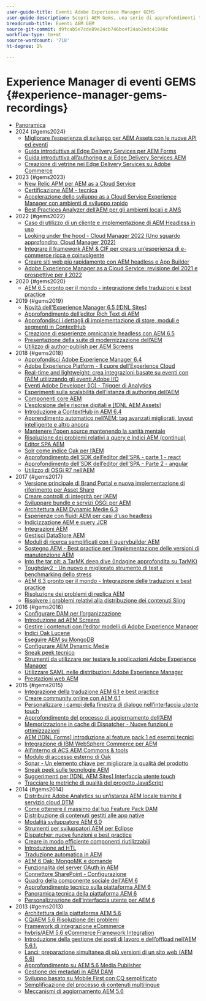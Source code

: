 ```yaml
---
user-guide-title: Eventi Adobe Experience Manager GEMS
user-guide-description: Scopri AEM Gems, una serie di approfondimenti tecnici proposti da esperti Adobe Experience Manager.
breadcrumb-title: Eventi AEM GEM
source-git-commit: d9fcab5e7cde89e24cb746bc4f24ab2edc41848c
workflow-type: tm+mt
source-wordcount: '718'
ht-degree: 1%

---
```



# Experience Manager di eventi GEMS {#experience-manager-gems-recordings}

+ [Panoramica](overview.md)
+ 2024 {#gems2024}
   + [Migliorare l’esperienza di sviluppo per AEM Assets con le nuove API ed eventi](gems2024/improving-dev-experience-for-aem-assets-with-new-apis-and-events.md)
   + [Guida introduttiva ai Edge Delivery Services per AEM Forms](gems2024/edge-delivery-for-aem-forms.md)
   + [Guida introduttiva all’authoring e ai Edge Delivery Services AEM](/help/experience-manager-gems/gems2024/aem-authoring-and-edge-delivery.md)
   + [Creazione di vetrine nei Edge Delivery Services su Adobe Commerce](/help/experience-manager-gems/gems2024/storefronts-on-edge-delivery-with-adobe-commerce.md)
+ 2023 {#gems2023}
   + [New Relic APM per AEM as a Cloud Service](gems2023/newrelic-apm-for-aem-cloud-service.md)
   + [Certificazione AEM - tecnica](gems2023/aem-certification-technical.md)
   + [Accelerazione dello sviluppo as a Cloud Service Experience Manager con ambienti di sviluppo rapido](/help/experience-manager-gems/gems2023/rapid-development-environments.md)
   + [Best Practices Analyzer dell’AEM per gli ambienti locali e AMS](gems2023/aem-best-practices-analyzer.md)
+ 2022 {#gems2022}
   + [Caso di utilizzo di un cliente e implementazione di AEM Headless in uso](gems2022/customer-use-case-and-implementation-of-aem-headless-in-use.md)
   + [Looking under the hood - Cloud Manager 2022 (Uno sguardo approfondito: Cloud Manager 2022)](gems2022/looking-under-the-hood-cloud-manager-2022.md)
   + [Integrare il framework AEM &amp; CIF per creare un’esperienza di e-commerce ricca e coinvolgente](gems2022/aem-and-cif-framework-integration.md)
   + [Creare siti web più rapidamente con AEM headless e App Builder](gems2022/build-sites-faster-with-headless-and-appbuilder.md)
   + [Adobe Experience Manager as a Cloud Service: revisione del 2021 e prospettive per il 2022](gems2022/aemcloudservice-2021-review-and-outlook.md)
+ 2020 {#gems2020}
   + [AEM 6.5 pronto per il mondo - integrazione delle traduzioni e best practice](gems2020/aem65-readyfortheworld-translationintegration-bestpractices.md)
+ 2019 {#gems2019}
   + [Novità dell&#39;Experience Manager 6.5 [!DNL Sites]](gems2019/adobe-experience-manager-6-5-sites-whats-new.md)
   + [Approfondimento dell’editor Rich Text di AEM](gems2019/aem-rich-text-editor-rte-deep-dive1.md)
   + [Approfondisci i dettagli di implementazione di store, moduli e segmenti in ContextHub](gems2019/contexthub-deep-dive.md)
   + [Creazione di esperienze omnicanale headless con AEM 6.5](gems2019/creating-headless-omnichannel-experiences-with-aem-65.md)
   + [Presentazione della suite di modernizzazione dell’AEM](gems2019/introducing-the-aem-modernization-suite.md)
   + [Utilizzo di author-publish per AEM Screens](gems2019/leveraging-author-publish-for-aem-screens.md)
+ 2018 {#gems2018}
   + [Approfondisci Adobe Experience Manager 6.4](gems2018/aem-6-4-technical-sneak-peek.md)
   + [Adobe Experience Platform - Il cuore dell’Experience Cloud](gems2018/aem-acp.md)
   + [Real-time and lightweight: crea integrazioni basate su eventi con l’AEM utilizzando gli eventi Adobe I/O](gems2018/aem-adobe-io.md)
   + [Eventi Adobe Developer (IO) - Trigger di Analytics](gems2018/aem-analytics-triggers.md)
   + [Esperimenti sulla scalabilità dell’istanza di authoring dell’AEM](gems2018/aem-author-scalability1.md)
   + [Componenti core AEM](gems2018/aem-core-components.md)
   + [L’esplosione delle risorse digitali e [!DNL AEM Assets]](gems2018/aem-digital-asset-explosion.md)
   + [Introduzione a ContextHub in AEM 6.4](gems2018/aem-intro-to-contexthub.md)
   + [Apprendimento automatico nell’AEM: tag avanzati migliorati, layout intelligente e altro ancora](gems2018/aem-machine-learning.md)
   + [Mantenere l&#39;open source mantenendo la sanità mentale](gems2018/aem-maintaining-open-source.md)
   + [Risoluzione dei problemi relativi a query e indici AEM (continua)](gems2018/aem-query-and-index-troubleshooting2.md)
   + [Editor SPA AEM](gems2018/aem-spa-editor.md)
   + [Solr come indice Oak per l’AEM](gems2018/solr-as-an-oak-index-for-aem.md)
   + [Approfondimento dell’SDK dell’editor dell’SPA - parte 1 - react](gems2018/spa-editor-sdk-deep-dive-react.md)
   + [Approfondimento dell’SDK dell’editor dell’SPA - Parte 2 - angular](gems2018/spa-editor-sdk-deep-dive-angular.md)
   + [Utilizzo di OSGi R7 nell’AEM](gems2018/using-osgi-r7-in-aem.md)
+ 2017 {#gems2017}
   + [Versione principale di Brand Portal e nuova implementazione di riferimento per Asset Share](gems2017/aem-brand-portal.md)
   + [Creare controlli di integrità per l’AEM](gems2017/aem-building-health-checks-for-aem.md)
   + [Sviluppare bundle e servizi OSGi per AEM](gems2017/aem-developing-osgi-bundles-services-for-aem.md)
   + [Architettura AEM Dynamic Medie 6.3](gems2017/aem-dynamic-media-architecture.md)
   + [Esperienze con fluidi AEM per casi d’uso headless](gems2017/aem-headless-usecases.md)
   + [Indicizzazione AEM e query JCR](gems2017/aem-indexing-jcr-query.md)
   + [Integrazioni AEM](gems2017/aem-integrations.md)
   + [Gestisci DataStore AEM](gems2017/aem-managing-aem-datastore.md)
   + [Moduli di ricerca semplificati con il querybuilder AEM](gems2017/aem-search-forms-using-querybuilder.md)
   + [Sostegno AEM - Best practice per l’implementazione delle versioni di manutenzione AEM](gems2017/aem-sustenance-best-practices-deploying-maintenance-releases.md)
   + [Into the tar pit: a TarMK deep dive (Indagine approfondita su TarMK)](gems2017/aem-tarmk-deepdive.md)
   + [Toughday2 - Un nuovo e migliorato strumento di test e benchmarking dello stress](gems2017/aem-toughday2-stress-testing-benchmarking-tool.md)
   + [AEM 6.3 pronto per il mondo - Integrazione delle traduzioni e best practice](gems2017/aem-translation-best-practices.md)
   + [Risoluzione dei problemi di replica AEM](gems2017/aem-troubleshooting-aem-replication.md)
   + [Risolvere i problemi relativi alla distribuzione dei contenuti Sling](gems2017/aem-troubleshooting-sling.md)
+ 2016 {#gems2016}
   + [Configurare DAM per l’organizzazione](gems2016/aem-configuring-dam-for-enterprise.md)
   + [Introduzione ad AEM Screens](gems2016/aem-introduction-to-aem-screens.md)
   + [Gestire i contenuti con l’editor modelli di Adobe Experience Manager](gems2016/aem-managing-content-with-template-editor.md)
   + [Indici Oak Lucene](gems2016/aem-oak-lucene-indexes.md)
   + [Eseguire AEM su MongoDB](gems2016/aem-running-aem-on-mongodb.md)
   + [Configurare AEM Dynamic Medie](gems2016/aem-setup-and-configure-aem-dynamic-media.md)
   + [Sneak peek tecnico](gems2016/aem-technical-sneak-peek.md)
   + [Strumenti da utilizzare per testare le applicazioni Adobe Experience Manager](gems2016/aem-testing-tools-for-aem-apps.md)
   + [Utilizzare SAML nelle distribuzioni Adobe Experience Manager](gems2016/aem-utilizing-saml-in-aem-deployments.md)
   + [Prestazioni web AEM](gems2016/aem-web-performance.md)
+ 2015 {#gems2015}
   + [Integrazione della traduzione AEM 6.1 e best practice](gems2015/aem-6-1-translation-integration-and-best-practices.md)
   + [Creare community online con AEM 6.1](gems2015/aem-creating-online-communities-with-aem-6-1.md)
   + [Personalizzare i campi della finestra di dialogo nell’interfaccia utente touch](gems2015/aem-customizing-dialog-fields-in-touch-ui.md)
   + [Approfondimento del processo di aggiornamento dell’AEM](gems2015/aem-deep-dive-into-aem-upgrade-process.md)
   + [Memorizzazione in cache di Dispatcher - Nuove funzioni e ottimizzazioni](gems2015/aem-dispatcher-caching-new-features-and-optimizations.md)
   + [AEM [!DNL Forms] introduzione al feature pack 1 ed esempi tecnici](gems2015/aem-forms-feature-pack-1-introduction-and-technical-samples.md)
   + [Integrazione di IBM WebSphere Commerce per AEM](gems2015/aem-ibm-websphere-commerce-integration-for-aem.md)
   + [All’interno di ACS AEM Commons &amp; tools](gems2015/aem-inside-acs-aem-commons-and-tools.md)
   + [Modulo di accesso esterno di Oak](gems2015/aem-oak-external-login-module-authenticating-with-ldap-and-beyond.md)
   + [Sonar - Un elemento chiave per migliorare la qualità del prodotto](gems2015/aem-sonar-a-key-element-to-improve-product-quality.md)
   + [Sneak peek sulle tecnologie AEM](gems2015/aem-tech-sneak-peek.md)
   + [Suggerimenti per [!DNL AEM Sites] Interfaccia utente touch](gems2015/aem-tips-and-tricks-for-aem-sites-touch-ui.md)
   + [Tracciare le metriche di qualità del progetto JavaScript](gems2015/aem-track-quality-metrics-of-your-javascript-project.md)
+ 2014 {#gems2014}
   + [Distribuire Adobe Analytics su un’istanza AEM locale tramite il servizio cloud DTM](gems2014/aem-adobe-analytics-dynamic-tag-management.md)
   + [Come ottenere il massimo dal tuo Feature Pack DAM](gems2014/aem-dam-feature-pack.md)
   + [Distribuzione di contenuti gestiti alle app native](gems2014/aem-delivering-managed-content-to-your-native-apps.md)
   + [Modalità sviluppatore AEM 6.0](gems2014/aem-developer-mode.md)
   + [Strumenti per sviluppatori AEM per Eclipse](gems2014/aem-developer-tools-for-eclipse.md)
   + [Dispatcher: nuove funzioni e best practice](gems2014/aem-dispatcher.md)
   + [Creare in modo efficiente componenti riutilizzabili](gems2014/aem-efficiently-build-reusable-components.md)
   + [Introduzione ad HTL](gems2014/aem-introduction-to-htl.md)
   + [Traduzione automatica in AEM](gems2014/aem-machine-translation-in-aem.md)
   + [AEM 6 Oak: MongoMK e domande](gems2014/aem-oak-mongomk-and-queries.md)
   + [Funzionalità del server OAuth in AEM](gems2014/aem-oauth-server-functionality-in-aem.md)
   + [Connettore SharePoint - Configurazione](gems2014/aem-sharepoint-connector-setup-and-configuration.md)
   + [Quadro della componente sociale dell&#39;AEM 6](gems2014/aem-social-component-framework-in-aem-6.md)
   + [Approfondimento tecnico sulla piattaforma AEM 6](gems2014/aem-technical-deep-dive-into-the-aem-6-platform.md)
   + [Panoramica tecnica della piattaforma AEM 6](gems2014/aem-technical-overview-of-the-aem-6-platform.md)
   + [Personalizzazione dell’interfaccia utente per AEM 6](gems2014/aem-user-interface-customization-for-aem6.md)
+ 2013 {#gems2013}
   + [Architettura della piattaforma AEM 5.6](gems2013/aem-architecture-of-the-aem-5-6-platform.md)
   + [CQ/AEM 5.6 Risoluzione dei problemi](gems2013/aem-cq-aem-5-6-troubleshooting.md)
   + [Framework di integrazione eCommerce](gems2013/aem-ecommerce-integration-framework.md)
   + [hybris/AEM 5.6 eCommerce Framework Integration](gems2013/aem-hybris-ecommerce-framework-integration.md)
   + [Introduzione della gestione dei posti di lavoro e dell’offload nell’AEM 5.6.1.](gems2013/aem-job-handling-and-offloading.md)
   + [Lanci: preparazione simultanea di più versioni di un sito web (AEM 5.6)](gems2013/aem-launches.md)
   + [Approfondimento su AEM 5.6 Media Publisher](gems2013/aem-media-publisher-deep-dive.md)
   + [Gestione dei metadati in AEM DAM](gems2013/aem-metadata-management-in-aem-dam.md)
   + [Sviluppo basato su Mobile First con CQ semplificato](gems2013/aem-mobile-first-development-with-cq-made-easy.md)
   + [Semplificazione del processo di contenuti multilingue](gems2013/aem-streamlining-multilingual-content-process.md)
   + [Meccanismi di aggiornamento AEM 5.6](gems2013/aem-upgrade-mechanisms.md)

<!--
+ [Archive] {#archive}
    + [AEM 6 Oak: MongoMK and Queries](archive/aem-oak-mongomk-and-queries.md)
    + [Search forms made easy with the AEM querybuilder](archive/aem-search-forms-using-querybuilder.md)
    + [Deep Dive on implementation details of stores, modules and segments in ContextHub](archive/contexthub-deep-dive.md)
    + [AEM Web Performance](archive/aem-web-performance.md)
    + [AEM Query and Index Troubleshooting](archive/aem-query-and-index-troubleshooting.md)
    + [User Interface Customization for AEM 6](archive/aem-user-interface-customization-for-aem6.md)
    + [Technical Sneak Peek](archive/aem-technical-sneak-peek.md)
    + [Customizing Dialog Fields in Touch UI](archive/aem-customizing-dialog-fields-in-touch-ui.md)
    + [Building Health Checks for AEM](archive/aem-building-health-checks-for-aem.md)
    + [Running AEM on MongoDB](archive/aem-running-aem-on-mongodb.md)
    + [AEM 5.6 Media Publisher Deep Dive ](archive/aem-media-publisher-deep-dive.md)
    + [AEM Fluid Experiences for headless usecases](archive/aem-headless-usecases.md)
    + [The Digital Asset Explosion & AEM Assets](archive/aem-digital-asset-explosion.md)
    + [Introduction of Job Handling and Offloading in AEM 5.6.1. ](archive/aem-job-handling-and-offloading.md)
    + [Technical Overview of the AEM 6 Platform](archive/aem-technical-overview-of-the-aem-6-platform.md)
    + [Launches: concurrent preparation of multiple versions of a website (AEM 5.6) ](archive/aem-launches.md)
    + [Efficiently Build Reusable Components](archive/aem-efficiently-build-reusable-components.md)
    + [AEM Integrations - a solid foundation goes a long way](archive/aem-integrations.md)
    + [Dispatcher - New features and best practices](archive/aem-dispatcher.md)
    + [Adobe Experience Manager 6.5 Sites - What's New](archive/adobe-experience-manager-6-5-sites-whats-new.md)
    + [Oak's External Login Module - Authenticating with LDAP and Beyond](archive/aem-oak-external-login-module-authenticating-with-ldap-and-beyond.md)
    + [Troubleshooting AEM Replication](archive/aem-troubleshooting-aem-replication.md)
    + [Metadata Management in AEM DAM](archive/aem-metadata-management-in-aem-dam.md)
    + [AEM 6.5 Ready for the World - Translation Integration & Best Practices](archive/aem65-readyfortheworld-translationintegration-bestpractices.md)
    + [hybris/AEM 5.6 eCommerce framework integration](archive/aem-hybris-ecommerce-framework-integration.md)
    + [How to deploy Adobe Analytics on a local AEM instance by using the Dynamic Tag Management cloud service](archive/aem-adobe-analytics-dynamic-tag-management.md)
    + [eCommerce Integration Framework ](archive/aem-ecommerce-integration-framework.md)
    + [Real-time and lightweight: build event-driven integrations with AEM using Adobe I/O Events](archive/aem-adobe-io.md)
    + [AEM Tech Sneak Peek](archive/aem-tech-sneak-peek.md)
    + [AEM Rich Text Editor (RTE) Deep Dive](archive/aem-rich-text-editor-rte-deep-dive1.md)
    + [Deep dive into AEM upgrade process](archive/aem-deep-dive-into-aem-upgrade-process.md)
    + [AEM SPA Editor](archive/aem-spa-editor.md)
    + [MSM and Translation: Best Practices ](archive/aem-msm-and-translation-best-practices.md)
    + [AEM Indexing and JCR Query](archive/aem-indexing-jcr-query.md)
    + [IBM WebSphere Commerce Integration for AEM](archive/aem-ibm-websphere-commerce-integration-for-aem.md)
    + [Setup and Configure AEM Dynamic Media](archive/aem-setup-and-configure-aem-dynamic-media.md)
    + [Leveraging author-publish for AEM Screens](archive/leveraging-author-publish-for-aem-screens.md)
    + [Experiments in AEM Author Scalability](archive/aem-author-scalability1.md)
    + [Introduction to AEM Screens](archive/aem-introduction-to-aem-screens.md)
    + [Creating Headless Omnichannel Experiences with AEM 6.5](archive/creating-headless-omnichannel-experiences-with-aem-65.md)
    + [Developing OSGi Bundles and Services for AEM](archive/aem-developing-osgi-bundles-services-for-aem.md)
    + [Technical Deep Dive into the AEM 6 Platform](archive/aem-technical-deep-dive-into-the-aem-6-platform.md)
    + [Adobe Experience Platform - The Heart of Experience Cloud](archive/aem-acp.md)
    + [Social Component Framework in AEM 6](archive/aem-social-component-framework-in-aem-6.md)
    + [Mobile-First Development with CQ Made Easy](archive/aem-mobile-first-development-with-cq-made-easy.md)
    + [AEM Core Components](archive/aem-core-components.md)
    + [AEM SPA Editor](archive/jcr-aem-spa-editor.md)
    + [Major Brand Portal Release and new reference implementation for Asset Share](archive/aem-brand-portal.md)
    + [Utilizing SAML in Adobe Experience Manager deployments](archive/aem-utilizing-saml-in-aem-deployments.md)
    + [AEM 6.0 Developer Mode](archive/aem-developer-mode.md)
    + [AEM [!DNL Forms] Feature Pack 1 introduction and technical samples](archive/aem-forms-feature-pack-1-introduction-and-technical-samples.md)
    + [CQ/AEM 5.6 Troubleshooting](archive/aem-cq-aem-5-6-troubleshooting.md)
    + [AEM Dynamic Media 6.3 Architecture](archive/aem-dynamic-media-architecture.md)
    + [Inside ACS AEM Commons & Tools](archive/aem-inside-acs-aem-commons-and-tools.md)
    + [Creating online Communities with AEM 6.1](archive/aem-creating-online-communities-with-aem-6-1.md)
    + [OAuth Server functionality in AEM - Embrace Federation and unleash your REST APIs!](archive/aem-oauth-server-functionality-in-aem.md)
    + [Into the tar pit: a TarMK deep dive](archive/aem-tarmk-deepdive.md)
    + [Oak Lucene Indexes](archive/aem-oak-lucene-indexes.md)
    + [AEM Developer Tools for Eclipse](archive/aem-developer-tools-for-eclipse.md)
    + [Solr as an Oak index for AEM](archive/solr-as-an-oak-index-for-aem1.md)
    + [Toughday2 - A new and improved stress testing and benchmarking tool](archive/aem-toughday2-stress-testing-benchmarking-tool.md)
    + [Introduction to ContextHub in AEM 6.4](archive/aem-intro-to-contexthub.md)
    + [Configuring the DAM for Enterprise](archive/aem-configuring-dam-for-enterprise.md)
    + [Managing AEM DataStore](archive/aem-managing-aem-datastore.md)
    + [AEM Sustenance - Best Practices for deploying AEM Maintenance Releases](archive/aem-sustenance-best-practices-deploying-maintenance-releases.md)
    + [Maintaining Open Source While Maintaining Your Sanity](archive/aem-maintaining-open-source.md)
    + [SPA Editor SDK Deep Dive - Part 1 - React ](archive/spa-editor-sdk-deep-dive-react.md)
    + [Tools to use for testing Adobe Experience Manager applications](archive/aem-testing-tools-for-aem-apps.md)
    + [Machine Learning in AEM: Enhanced Smart Tags, Smart Layout and more](archive/aem-machine-learning.md)
    + [Tips and tricks for AEM Sites Touch UI](archive/aem-tips-and-tricks-for-aem-sites-touch-ui.md)
    + [Dispatcher Caching - New Features and Optimizations](archive/aem-dispatcher-caching-new-features-and-optimizations.md)
    + [How to get the most out of your DAM Feature Pack](archive/aem-dam-feature-pack.md)
    + [Troubleshooting Sling Content Distribution](archive/aem-troubleshooting-sling.md)
    + [Introduction to HTL](archive/aem-introduction-to-htl.md)
    + [Delivering Managed Content to your Native Apps](archive/aem-delivering-managed-content-to-your-native-apps.md)
    + [SharePoint Connector - Setup and Configuration](archive/aem-sharepoint-connector-setup-and-configuration.md)
    + [AEM 6.1 Translation Integration & Best Practices](archive/aem-6-1-translation-integration-and-best-practices.md)
    + [Managing your content with the template editor of Adobe Experience Manager](archive/aem-managing-content-with-template-editor.md)
    + [SPA Editor SDK Deep Dive - Part 2 - Angular](archive/spa-editor-sdk-deep-dive-angular.md)
    + [Sonar - A key element to improve product quality](archive/aem-sonar-a-key-element-to-improve-product-quality.md)
    + [AEM 6.3 Ready for the World - Translation Integration & Best Practices](archive/aem-translation-best-practices.md)
    + [AEM 5.6 upgrade mechanisms ](archive/aem-upgrade-mechanisms.md)
    + [Track quality metrics of your Javascript project](archive/aem-track-quality-metrics-of-your-javascript-project.md)
    + [Streamlining multilingual content process](archive/aem-streamlining-multilingual-content-process.md)
    + [Deep Dive into Adobe Experience Manager 6.4](archive/aem-6-4-technical-sneak-peek.md)
    + [Machine Translation in AEM](archive/aem-machine-translation-in-aem.md)
    + [Using OSGi R7 in AEM](archive/using-osgi-r7-in-aem.md)
    + [Architecture of the AEM 5.6 Platform](archive/aem-architecture-of-the-aem-5-6-platform.md)
    + [Adobe I/O Events - Analytics Triggers](archive/aem-analytics-triggers.md)
    + [Introducing the AEM Modernization Suite](archive/introducing-the-aem-modernization-suite.md)
    + [AEM Query and Index Troubleshooting](archive/aem-query-and-index-troubleshooting2.md)
-->
